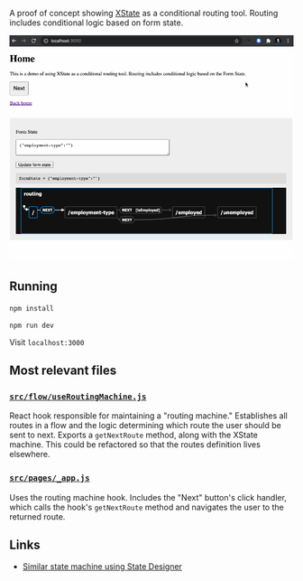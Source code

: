 A proof of concept showing [XState](https://xstate.js.org/) as a conditional routing tool. Routing includes conditional logic based on form state.

![Demo](.github/demo.gif)

## Running

```
npm install
```

```
npm run dev
```

Visit `localhost:3000`

## Most relevant files

### [`src/flow/useRoutingMachine.js`](src/flow/useRoutingMachine.js)

React hook responsible for maintaining a "routing machine." Establishes all routes in a flow and the logic determining which route the user should be sent to next. Exports a `getNextRoute` method, along with the XState machine. This could be refactored so that the routes definition lives elsewhere.

### [`src/pages/_app.js`](src/pages/_app.js)

Uses the routing machine hook. Includes the "Next" button's click handler, which calls the hook's `getNextRoute` method and navigates the user to the returned route.

## Links

- [Similar state machine using State Designer](https://viewer.state-designer.com/dnxtMlVieGPCbzezdKpQMWNAJ013/Test)
